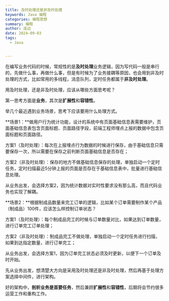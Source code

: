 ```yaml
---
title: 及时处理还是非及时处理
keywords: Java 编程
categories: 编程思想
summary: 编程
author: 连边
date: 2024-09-03
tags:
  - Java


---
```




在编写业务代码的时候，常规性的是**及时处理**业务逻辑，因为写代码一般是串行的，先做什么事，再做什么事，但是有时候为了业务接耦等原因，也会用到非及时处理的方式，比如常用的多线程，消息队列，定时任务都属于**非及时处理**。

用及时处理，还是非及时处理，应该从哪些方面思考呢？

第一思考方面是**业务**，其次是**扩展性**和**容错性**。

举几个最近遇到业务场景，思考下应该要用什么处理方式。

**场景1：**做用户行为统计功能，设计的系统中有页面基础信息表需要维护，页面基础信息表包含页面标题、页面路径字段，前端工程师埋点上报的数据中包含页面标题和页面路径。

方案1（及时处理）：每次在上报埋点行为数据的时候进行保存，由于基础信息只需要保存一次，所以需要在保存之前判断页面基础信息是否存在；

方案2（非及时处理）：保存的地方不做基础信息保存的处理，单独启动一个定时任务，定时扫描最近5分钟上报的页面是否存在于基础信息表中，批量进行基础信息处理。

从业务出发，会选择方案2，因为统计数据对实时性要求没有那么高，而且代码业务也实现了解耦。



**场景2：**根据制成品数量来完工订单的逻辑，比如某个订单需要制作某个产品（制成品）100件，应该怎么样控制订单状态？

方案1（及时处理）：每个制成品完工的时候与订单数量对比，如果达到订单数量，进行订单完工订单处理；

方案2（非及时处理）：制成品完工不做处理，单独启动一个定时任务进行扫描，如果到达指定数量，进行订单完工；

从业务出发，会选择方案1，因为订单完工状态必须及时更新，以便下一个订单及时开始。



先从业务出发，想清楚大方向是采用及时处理还是非及时处理，然后再基于处理方案选择中间件，进行架构。

好的架构中，**剖析业务是首要任务**，然后兼顾**扩展性**和**容错性**，后期将会节约很多运营工作和重构工作。